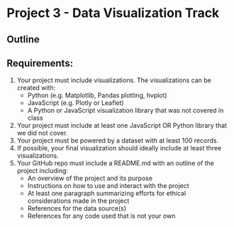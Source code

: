# Project 3 - Data Visualization Track

## Outline

## Requirements:
1. Your project must include visualizations. The visualizations can be created with:
    - Python (e.g. Matplotlib, Pandas plotting, hvplot)
    - JavaScript (e.g. Plotly or Leaflet)
    - A Python or JavaScript visualization library that was not covered in class
2. Your project must include at least one JavaScript OR Python library that we did not cover.
3. Your project must be powered by a dataset with at least 100 records.
4. If possible, your final visualization should ideally include at least three visualizations.
5. Your GitHub repo must include a README.md with an outline of the project including:
    - An overview of the project and its purpose
    - Instructions on how to use and interact with the project
    - At least one paragraph summarizing efforts for ethical considerations made in the project
    - References for the data source(s)
    - References for any code used that is not your own
